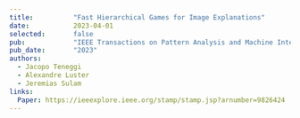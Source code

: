 ```yaml
---
title:          "Fast Hierarchical Games for Image Explanations"
date:           2023-04-01
selected:       false
pub:            "IEEE Transactions on Pattern Analysis and Machine Intelligence (TPAMI)"
pub_date:       "2023"
authors:
  - Jacopo Teneggi
  - Alexandre Luster
  - Jeremias Sulam
links:
  Paper: https://ieeexplore.ieee.org/stamp/stamp.jsp?arnumber=9826424
---
```

